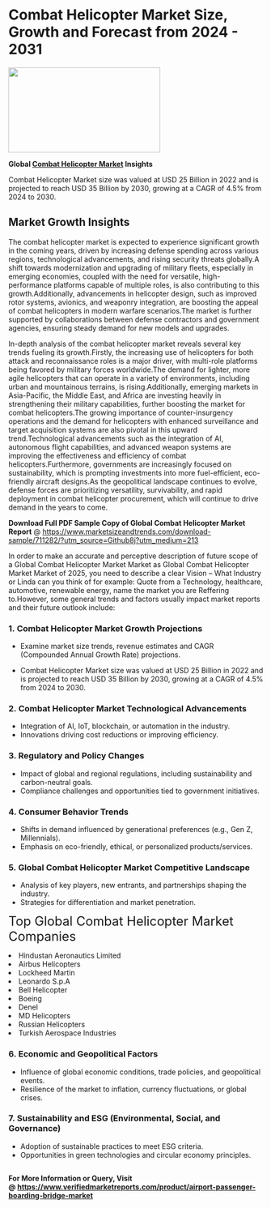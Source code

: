 <H1>Combat Helicopter Market Size, Growth and Forecast from 2024 - 2031</H1><img class="aligncenter size-medium wp-image-584254" src="https://thirdeyenews.in/wp-content/uploads/2024/09/Global-Market-Research-300x168.jpeg" alt="" width="300" height="168" /><p><strong>Global&nbsp;<a href="https://www.marketsizeandtrends.com/download-sample/711282/?utm_source=Github8j?utm_medium=213">Combat Helicopter Market</a> Insights</strong></p><p>Combat Helicopter Market size was valued at USD 25 Billion in 2022 and is projected to reach USD 35 Billion by 2030, growing at a CAGR of 4.5% from 2024 to 2030.</p><p><h2>Market Growth Insights</h2> <p>The combat helicopter market is expected to experience significant growth in the coming years, driven by increasing defense spending across various regions, technological advancements, and rising security threats globally.A shift towards modernization and upgrading of military fleets, especially in emerging economies, coupled with the need for versatile, high-performance platforms capable of multiple roles, is also contributing to this growth.Additionally, advancements in helicopter design, such as improved rotor systems, avionics, and weaponry integration, are boosting the appeal of combat helicopters in modern warfare scenarios.The market is further supported by collaborations between defense contractors and government agencies, ensuring steady demand for new models and upgrades.</p> <p>In-depth analysis of the combat helicopter market reveals several key trends fueling its growth.Firstly, the increasing use of helicopters for both attack and reconnaissance roles is a major driver, with multi-role platforms being favored by military forces worldwide.The demand for lighter, more agile helicopters that can operate in a variety of environments, including urban and mountainous terrains, is rising.Additionally, emerging markets in Asia-Pacific, the Middle East, and Africa are investing heavily in strengthening their military capabilities, further boosting the market for combat helicopters.The growing importance of counter-insurgency operations and the demand for helicopters with enhanced surveillance and target acquisition systems are also pivotal in this upward trend.Technological advancements such as the integration of AI, autonomous flight capabilities, and advanced weapon systems are improving the effectiveness and efficiency of combat helicopters.Furthermore, governments are increasingly focused on sustainability, which is prompting investments into more fuel-efficient, eco-friendly aircraft designs.As the geopolitical landscape continues to evolve, defense forces are prioritizing versatility, survivability, and rapid deployment in combat helicopter procurement, which will continue to drive demand in the years to come.</p> <p><span class=""><strong>Download Full PDF Sample Copy of Global Combat Helicopter Market Report</strong> @ <a href="https://www.marketsizeandtrends.com/download-sample/711282/?utm_source=Github8j?utm_medium=213" target="_blank">https://www.marketsizeandtrends.com/download-sample/711282/?utm_source=Github8j?utm_medium=213</a></span></p><p>In order to make an accurate and perceptive description of future scope of a Global&nbsp;Combat Helicopter Market Market as Global&nbsp;Combat Helicopter Market Market of 2025, you need to describe a clear Vision &ndash; What Industry or Linda can you think of for example: Quote from a Technology, healthcare, automotive, renewable energy, name the market you are Reffering to.However, some general trends and factors usually impact market reports and their future outlook include:</p><h3>1.&nbsp;<strong>Combat Helicopter Market Growth Projections</strong></h3><ul><li>Examine market size trends, revenue estimates and CAGR (Compounded Annual Growth Rate) projections.</li><li><p>Combat Helicopter Market size was valued at USD 25 Billion in 2022 and is projected to reach USD 35 Billion by 2030, growing at a CAGR of 4.5% from 2024 to 2030.</p></li></ul><h3>2.&nbsp;<strong>Combat Helicopter Market Technological Advancements</strong></h3><ul><li>Integration of AI, IoT, blockchain, or automation in the industry.</li><li>Innovations driving cost reductions or improving efficiency.</li></ul><h3>3.&nbsp;<strong>Regulatory and Policy Changes</strong></h3><ul><li>Impact of global and regional regulations, including sustainability and carbon-neutral goals.</li><li>Compliance challenges and opportunities tied to government initiatives.</li></ul><h3>4.&nbsp;<strong>Consumer Behavior Trends</strong></h3><ul><li>Shifts in demand influenced by generational preferences (e.g., Gen Z, Millennials).</li><li>Emphasis on eco-friendly, ethical, or personalized products/services.</li></ul><h3>5.&nbsp;<strong>Global Combat Helicopter Market Competitive Landscape</strong></h3><ul><li>Analysis of key players, new entrants, and partnerships shaping the industry.</li><li>Strategies for differentiation and market penetration.</li></ul><p data-pm-slice="1 1 []"><span style="color: inherit; font-family: inherit; font-size: 25px;">Top Global Combat Helicopter Market Companies</span></p><div class="" data-test-id=""><p><li>Hindustan Aeronautics Limited</li><li> Airbus Helicopters</li><li> Lockheed Martin</li><li> Leonardo S.p.A</li><li> Bell Helicopter</li><li> Boeing</li><li> Denel</li><li> MD Helicopters</li><li> Russian Helicopters</li><li> Turkish Aerospace Industries</li></p></div><h3>6.&nbsp;<strong>Economic and Geopolitical Factors</strong></h3><ul><li>Influence of global economic conditions, trade policies, and geopolitical events.</li><li>Resilience of the market to inflation, currency fluctuations, or global crises.</li></ul><h3>7.&nbsp;<strong>Sustainability and ESG (Environmental, Social, and Governance)</strong></h3><ul><li>Adoption of sustainable practices to meet ESG criteria.</li><li>Opportunities in green technologies and circular economy principles.</li></ul><h2><strong style="font-size: 14px;">For More Information or Query, Visit @&nbsp;</strong><a style="background-color: #ffffff; font-size: 14px;" href="https://www.marketsizeandtrends.com/report/combat-helicopter-market/" target="_blank">https://www.verifiedmarketreports.com/product/airport-passenger-boarding-bridge-market</a></h2>